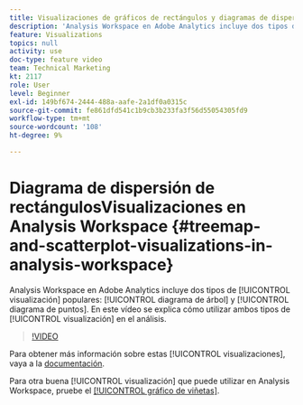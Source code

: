 ```yaml
---
title: Visualizaciones de gráficos de rectángulos y diagramas de dispersión en Analysis Workspace
description: 'Analysis Workspace en Adobe Analytics incluye dos tipos de visualización populares: diagrama de árbol y diagrama de puntos. En este vídeo se explica cómo utilizar ambos tipos de visualización en el análisis.'
feature: Visualizations
topics: null
activity: use
doc-type: feature video
team: Technical Marketing
kt: 2117
role: User
level: Beginner
exl-id: 149bf674-2444-488a-aafe-2a1df0a0315c
source-git-commit: fe861dfd541c1b9cb3b233fa3f56d55054305fd9
workflow-type: tm+mt
source-wordcount: '108'
ht-degree: 9%

---
```


#  Diagrama de    dispersión de rectángulosVisualizaciones en Analysis Workspace {#treemap-and-scatterplot-visualizations-in-analysis-workspace}

Analysis Workspace en Adobe Analytics incluye dos tipos de [!UICONTROL visualización] populares: [!UICONTROL diagrama de árbol] y [!UICONTROL diagrama de puntos]. En este vídeo se explica cómo utilizar ambos tipos de [!UICONTROL visualización] en el análisis.

>[!VIDEO](https://video.tv.adobe.com/v/23988/?quality=12)

Para obtener más información sobre estas [!UICONTROL visualizaciones], vaya a la [documentación](https://experienceleague.adobe.com/docs/analytics/analyze/analysis-workspace/visualizations/treemap.html?lang=en).

Para otra buena [!UICONTROL visualización] que puede utilizar en Analysis Workspace, pruebe el [[!UICONTROL gráfico de viñetas]](https://experienceleague.adobe.com/docs/analytics-learn/tutorials/analysis-workspace/visualizations/bullet-graph-visualization.html?lang=es).
